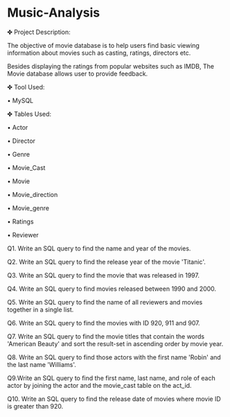 # Music-Analysis

✤ Project Description:

The objective of movie database is to help users find basic viewing information about movies such as casting, ratings, directors etc.

Besides displaying the ratings from popular websites such as IMDB, The Movie database allows user to provide feedback.

✤ Tool Used:

• MySQL

✤ Tables Used:

• Actor

• Director

• Genre

• Movie_Cast

• Movie

• Movie_direction

• Movie_genre

• Ratings

• Reviewer

Q1. Write an SQL query to find the name and year of the movies.

Q2. Write an SQL query to find the release year of the movie 'Titanic'.

Q3. Write an SQL query to find the movie that was released in 1997.

Q4. Write an SQL query to find movies released between 1990 and 2000.

Q5. Write an SQL query to find the name of all reviewers and movies together in a single list.

Q6. Write an SQL query to find the movies with ID 920, 911 and 907.

Q7. Write an SQL query to find the movie titles that contain the words 'American Beauty' and sort the result-set in ascending order by movie year.

Q8. Write an SQL query to find those actors with the first name 'Robin' and the last name 'Williams'.

Q9.Write an SQL query to find the first name, last name, and role of each actor by joining the actor and the movie_cast table on the act_id.

Q10. Write an SQL query to find the release date of movies where movie ID is greater than 920.

